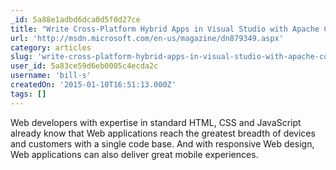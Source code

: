 ```yaml
---
_id: 5a88e1adbd6dca0d5f0d27ce
title: "Write Cross-Platform Hybrid Apps in Visual Studio with Apache Cordova"
url: 'http://msdn.microsoft.com/en-us/magazine/dn879349.aspx'
category: articles
slug: 'write-cross-platform-hybrid-apps-in-visual-studio-with-apache-cordova'
user_id: 5a83ce59d6eb0005c4ecda2c
username: 'bill-s'
createdOn: '2015-01-10T16:51:13.000Z'
tags: []
---
```


Web developers with expertise in standard HTML, CSS and JavaScript already know that Web applications reach the greatest breadth of devices and customers with a single code base. And with responsive Web design, Web applications can also deliver great mobile experiences.
